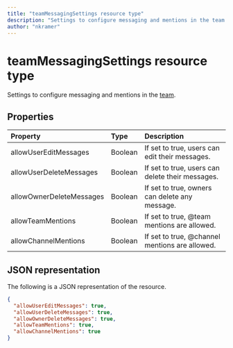 ```yaml
---
title: "teamMessagingSettings resource type"
description: "Settings to configure messaging and mentions in the team."author: "nkramer"
---
```


# teamMessagingSettings resource type



Settings to configure messaging and mentions in the [team](team.md).

## Properties
| Property	   | Type	|Description|
|:---------------|:--------|:----------|
|allowUserEditMessages|Boolean|If set to true, users can edit their messages.|
|allowUserDeleteMessages|Boolean|If set to true, users can delete their messages.|
|allowOwnerDeleteMessages|Boolean|If set to true, owners can delete any message.|
|allowTeamMentions|Boolean|If set to true, @team mentions are allowed.|
|allowChannelMentions|Boolean|If set to true, @channel mentions are allowed.|

## JSON representation

The following is a JSON representation of the resource.

<!-- {
  "blockType": "resource",
  "@odata.type": "microsoft.graph.teamMessagingSettings"
}-->

```json
{
  "allowUserEditMessages": true,
  "allowUserDeleteMessages": true,
  "allowOwnerDeleteMessages": true,
  "allowTeamMentions": true,
  "allowChannelMentions": true    
}
```

<!-- uuid: 8fcb5dbc-d5aa-4681-8e31-b001d5168d79
2015-10-25 14:57:30 UTC -->
<!-- {
  "type": "#page.annotation",
  "description": "team's messagingSettings resource",
  "keywords": "",
  "section": "documentation",
  "tocPath": ""
}-->
